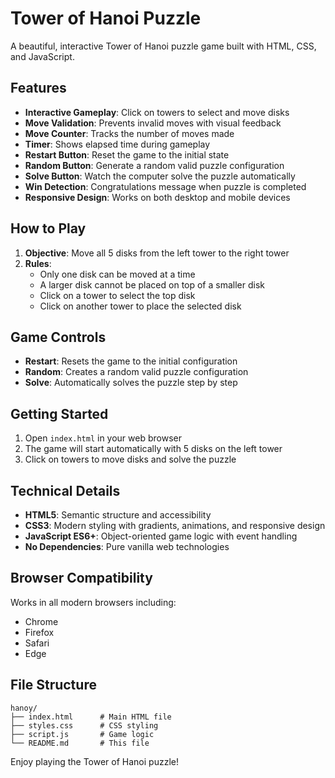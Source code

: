 # Tower of Hanoi Puzzle

A beautiful, interactive Tower of Hanoi puzzle game built with HTML, CSS, and JavaScript.

## Features

- **Interactive Gameplay**: Click on towers to select and move disks
- **Move Validation**: Prevents invalid moves with visual feedback
- **Move Counter**: Tracks the number of moves made
- **Timer**: Shows elapsed time during gameplay
- **Restart Button**: Reset the game to the initial state
- **Random Button**: Generate a random valid puzzle configuration
- **Solve Button**: Watch the computer solve the puzzle automatically
- **Win Detection**: Congratulations message when puzzle is completed
- **Responsive Design**: Works on both desktop and mobile devices

## How to Play

1. **Objective**: Move all 5 disks from the left tower to the right tower
2. **Rules**:
   - Only one disk can be moved at a time
   - A larger disk cannot be placed on top of a smaller disk
   - Click on a tower to select the top disk
   - Click on another tower to place the selected disk

## Game Controls

- **Restart**: Resets the game to the initial configuration
- **Random**: Creates a random valid puzzle configuration
- **Solve**: Automatically solves the puzzle step by step

## Getting Started

1. Open `index.html` in your web browser
2. The game will start automatically with 5 disks on the left tower
3. Click on towers to move disks and solve the puzzle

## Technical Details

- **HTML5**: Semantic structure and accessibility
- **CSS3**: Modern styling with gradients, animations, and responsive design
- **JavaScript ES6+**: Object-oriented game logic with event handling
- **No Dependencies**: Pure vanilla web technologies

## Browser Compatibility

Works in all modern browsers including:
- Chrome
- Firefox
- Safari
- Edge

## File Structure

```
hanoy/
├── index.html      # Main HTML file
├── styles.css      # CSS styling
├── script.js       # Game logic
└── README.md       # This file
```

Enjoy playing the Tower of Hanoi puzzle!
